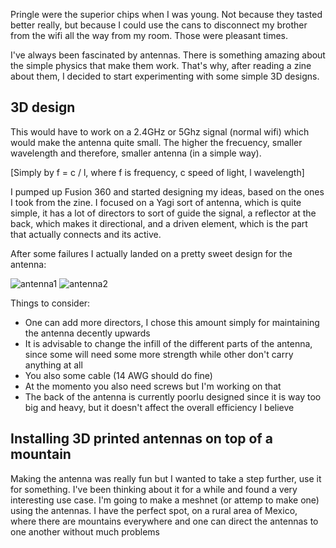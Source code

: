 Pringle were the superior chips when I was young. Not because they tasted better really, but because I could use the cans to disconnect my brother from the wifi all the way from my room. Those were pleasant times.

I've always been fascinated by antennas. There is something amazing about the simple physics that make them work. That's why, after reading a zine about them, I decided to start experimenting with some simple 3D designs.

## 3D design

This would have to work on a 2.4GHz or 5Ghz signal (normal wifi) which would make the antenna quite small. The higher the frecuency, smaller wavelength and therefore, smaller antenna (in a simple way).

[Simply by f = c / l, where f is frequency, c speed of light, l wavelength]

I pumped up Fusion 360 and started designing my ideas, based on the ones I took from the zine. I focused on a Yagi sort of antenna, which is quite simple, it has a lot of directors to sort of guide the signal, a reflector at the back, which makes it directional, and a driven element, which is the part that actually connects and its active.

After some failures I actually landed on a pretty sweet design for the antenna:

![antenna1](/assets/img/antennas/an1.jpg)
![antenna2](/assets/img/antennas/an_printing1.jpg)

Things to consider: 
 - One can add more directors, I chose this amount simply for maintaining the antenna decently upwards
 - It is advisable to change the infill of the different parts of the antenna, since some will need some more strength while other don't carry anything at all
 - You also some cable (14 AWG should do fine)
 - At the momento you also need screws but I'm working on that
 - The back of the antenna is currently poorlu designed since it is way too big and heavy, but it doesn't affect the overall efficiency I believe

## Installing 3D printed antennas on top of a mountain

Making the antenna was really fun but I wanted to take a step further, use it for something. I've been thinking about it for a while and found a very interesting use case. I'm going to make a meshnet (or attemp to make one) using the antennas. I have the perfect spot, on a rural area of Mexico, where there are mountains everywhere and one can direct the antennas to one another without much problems

